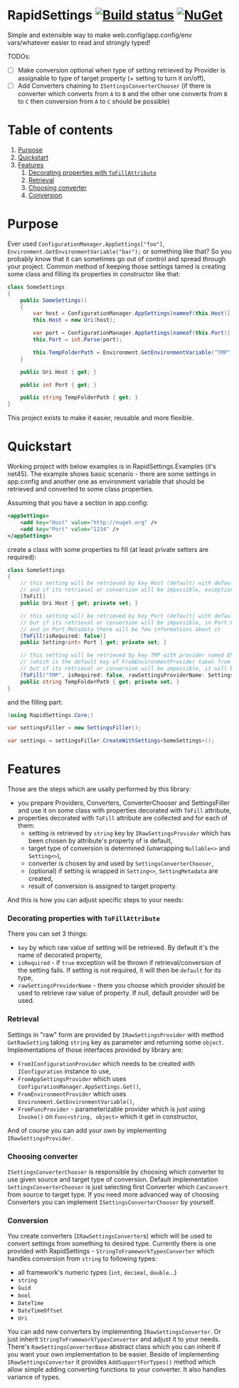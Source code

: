 # RapidSettings [![Build status](https://ci.appveyor.com/api/projects/status/1r2o5w4tsg11fatf/branch/master?svg=true)](https://ci.appveyor.com/project/baterja/rapidsettings/branch/master) [![NuGet](https://img.shields.io/nuget/vpre/RapidSettings.svg)](https://www.nuget.org/packages/RapidSettings/)
Simple and extensible way to make web.config/app.config/env vars/whatever easier to read and strongly typed!

TODOs:
- [ ] Make conversion optional when type of setting retrieved by Provider is assignable to type of target property (+ setting to turn it on/off),
- [ ] Add Converters chaining to ```ISettingsConverterChooser``` (if there is converter which converts from ```A``` to ```B``` and the other one converts from ```B``` to ```C``` then conversion from ```A``` to ```C``` should be possible)

# Table of contents
1. [Purpose](#Purpose)
2. [Quickstart](#Quickstart)
3. [Features](#Features)
   1. [Decorating properties with ```ToFillAttribute```](#ToFillAttribute)
   2. [Retrieval](#Retrieval)
   3. [Choosing converter](#ChoosingConverter)
   4. [Conversion](#Conversion)

<a name="Purpose"></a>
# Purpose
Ever used `ConfigurationManager.AppSettings["foo"]`, `Environment.GetEnvironmentVariable("bar");` or something like that? So you probably know that it can sometimes go out of control and spread through your project. Common method of keeping those settings tamed is creating some class and filling its properties in constructor like that:
```csharp
class SomeSettings
{
    public SomeSettings()
    {
        var host = ConfigurationManager.AppSettings[nameof(this.Host)];
        this.Host = new Uri(host);

        var port = ConfigurationManager.AppSettings[nameof(this.Port)];
        this.Port = int.Parse(port);

        this.TempFolderPath = Environment.GetEnvironmentVariable("TMP");
    }

    public Uri Host { get; }

    public int Port { get; }

    public string TempFolderPath { get; }
}
```
This project exists to make it easier, reusable and more flexible.

<a name="Quickstart"></a>
# Quickstart

Working project with below examples is in RapidSettings.Examples (it's net45).
The example shows basic scenario - there are some settings in app.config and another one as environment variable that should be retrieved and converted to some class properties.

Assuming that you have a section in app.config:
```xml
<appSettings>
    <add key="Host" value="http://nuget.org" />
    <add key="Port" value="1234" />
</appSettings>
```

create a class with some properties to fill (at least private setters are required):

```csharp
class SomeSettings
{
    // this setting will be retrieved by key Host (default) with default provider
    // and if its retrieval or conversion will be impossible, exception will be thrown
    [ToFill]
    public Uri Host { get; private set; }

    // this setting will be retrieved by key Port (default) with default provider
    // but if its retrieval or conversion will be impossible, in Port.Value will be just a default int value (0)
    // and in Port.Metadata there will be few informations about it
    [ToFill(isRequired: false)]
    public Setting<int> Port { get; private set; }

    // this setting will be retrieved by key TMP with provider named ENV 
    // (which is the default key of FromEnvironmentProvider taken from SettingsFillerStaticDefaults)
    // but if its retrieval or conversion will be impossible, it will be just a default string value (null)
    [ToFill("TMP", isRequired: false, rawSettingsProviderName: SettingsFillerStaticDefaults.FromEnvironmentProviderKey)]
    public string TempFolderPath { get; private set; }
}
```

and the filling part:

```csharp
(using RapidSettings.Core;)

var settingsFiller = new SettingsFiller();

var settings = settingsFiller.CreateWithSettings<SomeSettings>();
```

<a name="Features"></a>
# Features
Those are the steps which are usally performed by this library:
- you prepare Providers, Converters, ConverterChooser and SettingsFiller and use it on some class with properties decorated with ```ToFill``` attribute,
- properties decorated with ```ToFill``` attribute are collected and for each of them:
  - setting is retrieved by ```string``` key by ```IRawSettingsProvider``` which has been chosen by attribute's property of is default,
  - target type of conversion is determined (unwrapping ```Nullable<>``` and ```Setting<>```),
  - converter is chosen by and used by ```SettingsConverterChooser```,
  - (optional) if setting is wrapped in ```Setting<>```, ```SettingMetadata``` are created,
  - result of conversion is assigned to target property.

And this is how you can adjust specific steps to your needs:

<a name="ToFillAttribute"></a>
### Decorating properties with ```ToFillAttribute```
There you can set 3 things:
- ```key``` by which raw value of setting will be retrieved. By default it's the name of decorated property, 
- ```isRequired``` - if ```true``` exception will be thrown if retrieval/conversion of the setting fails. If setting is not required, it will then be ```default``` for its type,
- ```rawSettingsProviderName``` - there you choose which provider should be used to retrieve raw value of property. If null, default provider will be used.

<a name="Retrieval"></a>
### Retrieval
Settings in "raw" form are provided by ```IRawSettingsProvider``` with method ```GetRawSetting``` taking ```string``` key as parameter and returning some ```object```. Implementations of those interfaces provided by library are:
- ```FromIConfigurationProvider``` which needs to be created with ```IConfiguration``` instance to use,
- ```FromAppSettingsProvider``` which uses ```ConfigurationManager.AppSettings.Get()```,
- ```FromEnvironmentProvider``` which uses ```Environment.GetEnvironmentVariable()```,
- ```FromFuncProvider``` - parameterizable provider which is just using ```Invoke()``` on ```Func<string, object>``` which it get in constructor,

And of course you can add your own by implementing ```IRawSettingsProvider```.

<a name="ChoosingConverter"></a>
### Choosing converter
```ISettingsConverterChooser``` is responsible by choosing which converter to use given source and target type of conversion. Default implementation ```SettingsConverterChooser``` is just selecting first Converter which ```CanConvert``` from source to target type. If you need more advanced way of choosing Converters you can implement ```ISettingsConverterChooser``` by yourself.

<a name="Conversion"></a>
### Conversion
You create converters (```IRawSettingsConverter```s) which will be used to convert settings from something to desired type. Currently there is one provided with RapidSettings - ```StringToFrameworkTypesConverter``` which handles conversion from ```string``` to following types:
- all framework's numeric types (```int```, ```decimal```, ```double```...)
- ```string```
- ```Guid```
- ```bool```
- ```DateTime```
- ```DateTimeOffset```
- ```Uri```

You can add new converters by implementing ```IRawSettingsConverter```. Or just inherit ```StringToFrameworkTypesConverter``` and adjust it to your needs. There's ```RawSettingsConverterBase``` abstract class which you can inherit if you want your own implementation to be easier. Beside of implementing ```IRawSettingsConverter``` it provides ```AddSupportForTypes()``` method which allow simple adding converting functions to your converter. It also handles variance of types.